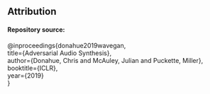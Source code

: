 ## Attribution  
#### Repository source:  

@inproceedings{donahue2019wavegan,  
  title={Adversarial Audio Synthesis},  
  author={Donahue, Chris and McAuley, Julian and Puckette, Miller},  
  booktitle={ICLR},  
  year={2019}  
}
